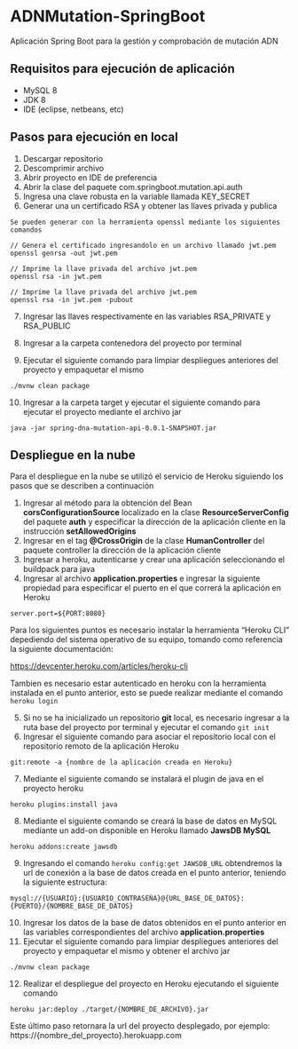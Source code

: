 # ADNMutation-SpringBoot
Aplicación Spring Boot para la gestión y comprobación de mutación ADN

## Requisitos para ejecución de aplicación
- MySQL 8
- JDK 8
- IDE (eclipse, netbeans, etc)

## Pasos para ejecución en local
1. Descargar repositorio
2. Descomprimir archivo
3. Abrir proyecto en IDE de preferencia
4. Abrir la clase del paquete com.springboot.mutation.api.auth
5. Ingresa una clave robusta en la variable llamada KEY_SECRET
6. Generar una un certificado RSA y obtener las llaves privada y publica

```
Se pueden generar con la herramienta openssl mediante los siguientes comandos

// Genera el certificado ingresandolo en un archivo llamado jwt.pem
openssl genrsa -out jwt.pem

// Imprime la llave privada del archivo jwt.pem
openssl rsa -in jwt.pem

// Imprime la llave privada del archivo jwt.pem
openssl rsa -in jwt.pem -pubout
```
  
7. Ingresar las llaves respectivamente en las variables RSA_PRIVATE y RSA_PUBLIC

8. Ingresar a la carpeta contenedora del proyecto por terminal

9. Ejecutar el siguiente comando para limpiar despliegues anteriores del proyecto y empaquetar el mismo

```
./mvnw clean package
```

10. Ingresar a la carpeta target y ejecutar el siguiente comando para ejecutar el proyecto mediante el archivo jar

```
java -jar spring-dna-mutation-api-0.0.1-SNAPSHOT.jar
```

## Despliegue en la nube
Para el despliegue en la nube se utilizó el servicio de Heroku siguiendo los pasos que se describen a continuación

1.	Ingresar al método para la obtención del Bean **corsConfigurationSource** localizado en la clase **ResourceServerConfig** del paquete **auth** y especificar la dirección de la aplicación cliente en la instrucción **setAllowedOrigins**
2.	Ingresar en el tag **@CrossOrigin** de la clase **HumanController** del paquete controller la dirección de la aplicación cliente
3.	Ingresar a heroku, autenticarse y crear una aplicación seleccionando el buildpack para java
4.	Ingresar al archivo **application.properties** e ingresar la siguiente propiedad para especificar el puerto en el que correrá la aplicación en Heroku

```
server.port=${PORT:8080}
```

Para los siguientes puntos es necesario instalar la herramienta “Heroku CLI” depediendo del sistema operativo de su equipo, tomando como referencia la siguiente documentación:

https://devcenter.heroku.com/articles/heroku-cli

Tambien es necesario estar autenticado en heroku con la herramienta instalada en el punto anterior, esto se puede realizar mediante el comando `heroku login`

5.	Si no se ha inicializado un repositorio **git** local, es necesario ingresar a la ruta base del proyecto por terminal y ejecutar el comando `git init`
6.	Ingresar el siguiente comando para asociar el repositorio local con el repositorio remoto de la aplicación Heroku

```
git:remote -a {nombre de la aplicación creada en Heroku}
```

7.	Mediante el siguiente comando se instalará el plugin de java en el proyecto heroku

```
heroku plugins:install java
```

8.	Mediante el siguiente comando se creará la base de datos en MySQL mediante un add-on disponible en Heroku llamado **JawsDB MySQL**

```
heroku addons:create jawsdb
```

9.	Ingresando el comando `heroku config:get JAWSDB_URL` obtendremos la url de conexión a la base de datos creada en el punto anterior, teniendo la siguiente estructura:


```
mysql://{USUARIO}:{USUARIO_CONTRASEÑA}@{URL_BASE_DE_DATOS}:{PUERTO}/{NOMBRE_BASE_DE_DATOS}
```

10.	Ingresar los datos de la base de datos obtenidos en el punto anterior en las variables correspondientes del archivo **application.properties**
11.	Ejecutar el siguiente comando para limpiar despliegues anteriores del proyecto y empaquetar el mismo y obtener el archivo jar

```
./mvnw clean package
```

12.	Realizar el despliegue del proyecto en Heroku ejecutando el siguiente comando

```
heroku jar:deploy ./target/{NOMBRE_DE_ARCHIVO}.jar
```

Este último paso retornara la url del proyecto desplegado, por ejemplo:
https://{nombre_del_proyecto}.herokuapp.com

